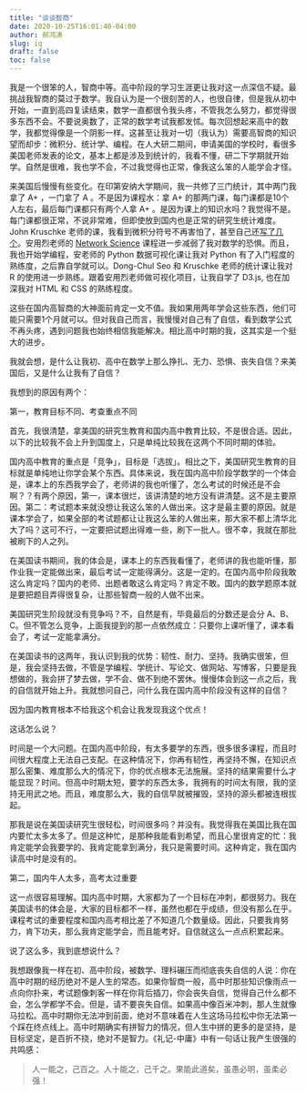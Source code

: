 ```yaml
---
title: "谈谈智商"
date: 2020-10-25T16:01:40-04:00
author: 郝鸿涛
slug: iq
draft: false
toc: false
---
```

我是一个很笨的人，智商中等。高中阶段的学习生涯更让我对这一点深信不疑。最挑战我智商的莫过于数学。我自认为是一个很刻苦的人，也很自律，但是我从初中开始，一直到高四复读结束，数学一直都很令我头疼，不管我怎么努力，都觉得很多东西不会。不要说奥数了，正常的数学考试我都发怵。每次回想起来高中的数学，我都觉得像是一个阴影一样。这甚至让我对一切（我认为）需要高智商的知识望而却步：微积分、统计学、编程。在人大研二期间，申请美国的学校时，看很多美国老师发表的论文，基本上都是涉及到统计的，我看不懂，研二下学期就开始学。自然是很难，我也学不会，不过我觉得也正常，像我这么笨的人能学会才怪。

来美国后慢慢有些变化。在印第安纳大学期间，我一共修了三门统计，其中两门我拿了 A+ ，一门拿了 A 。不是因为课程水：拿 A+ 的那两门课，每门课都是10个人左右，最后每门课都只有两个人拿 A+ 。是因为课上的知识水吗？我觉得不是。每门课都很正常，不说非常难，但即使放到国内也是正常的研究生统计难度。John Kruschke 老师的课，我看到微积分符号不再害怕了，甚至自己还[写了几个](/cn/2020/02/02/bayesian-stats-chapter4/)。安用烈老师的 [Network Science](https://github.com/yy/netsci-course) 课程进一步减弱了我对数学的恐惧。而且，我也开始学编程，安老师的 Python 数据可视化课让我对 Python 有了入门程度的熟练度，之后靠自学就可以。Dong-Chul Seo 和 Kruschke 老师的统计课让我对 R 的使用进一步熟练。跟着安用烈老师做可视化项目，让我自学了 D3.js, 也在加深我对 HTML 和 CSS 的熟练程度。

这些在国内高智商的大神面前肯定一文不值。我如果用两年学会这些东西，他们可能只需要1个月就可以。但对我自己而言，我慢慢对自己有了自信，看到数学公式不再头疼，遇到问题我也始终相信我能解决。相比高中时期的我，这其实是一个挺大的进步。

我就会想，是什么让我初、高中在数学上那么挣扎、无力、恐惧、丧失自信？来美国后，又是什么让我有了自信？

我想到的原因有两个：

第一，教育目标不同、考查重点不同

首先，我很清楚，拿美国的研究生教育和国内高中教育比较，不是很合适。因此，以下的比较我不会上升到国度上，只是单纯比较我在这两个不同时期的体验。

国内高中教育的重点是「竞争」，目标是「选拔」。相比之下，美国研究生教育的目标就是单纯地让你学会某个东西。具体来说，我在国内高中阶段学数学的一个体会是，课本上的东西我学会了，老师讲的我也听懂了，怎么考试的时候还是不会啊？？有两个原因，第一，课本很烂，该讲清楚的地方没有讲清楚。这不是主要原因。第二：考试题本来就没想让我这么笨的人做出来。这才是最主要的原因。就是课本学会了，如果全部的考试题都让让我这么笨的人做出来，那大家不都上清华北大了吗？这可不行，一定要把试题出得难一些，刷下一批人。很不幸，我就在那批被刷下的人之列。

在美国读书期间，我的体会是，课本上的东西我看懂了，老师讲的我也能听懂，那作业我一定能做出来，最后考试一定能得满分。这是一定的。在国内高中阶段我敢这么肯定吗？国内的老师、出题者敢这么肯定吗？肯定不敢。国内的数学题原本就是要把题目弄得很复杂，让那些智商一般的人做不出来。

美国研究生阶段就没有竞争吗？不，自然是有，毕竟最后的分数还是会分 A、B、C。但不管怎么竞争，上面我提到的那一点依然成立：只要你上课听懂了，课本看会了，考试一定能拿满分。

在美国读书的这两年，我认识到我的优势：韧性、耐力、坚持。我确实很笨，但是，我会坚持去做，不管是学编程、学统计、写论文、做网站、写博客，只要是我想做的，我会拼了梦去做，学不会、做不到绝不罢休。慢慢体会到这一点之后，我的自信就开始上升。我就想问自己，问什么我在国内高中阶段没有这样的自信？

因为国内教育根本不给我这个机会让我发现我这个优点！

这话怎么说？

时间是一个大问题。在国内高中阶段，有太多要学的东西，很多很多课程，而且时间很大程度上无法自己支配。在这种情况下，你再有韧性，再坚持不懈，在知识点那么密集、难度那么大的情况下，你的优点根本无法施展。坚持的结果需要什么才能显现？时间。但高中时期太短，要学的东西太多，我拥有的时间太有限，我的坚持无用武之地。而且，难度那么大，我的自信早就被摧毁，坚持的源头都被连根拔起。

那我是说在美国读研究生很轻松，时间很多吗？并没有。我觉得我在美国比我在国内要忙太多太多了。但是这种忙，是那种我能看到希望，而且心里很肯定的忙：我肯定能学会我要学的、我肯定能拿到满分，我只是需要时间。这种肯定，我在国内读高中时是没有的。

第二，国内牛人太多，高考太过重要

这一点很容易理解。国内高中时期，大家都为了一个目标在冲刺，都很努力。我在美国读书的体会是，大家的目标都不一样，虽然也都在乎成绩，但没有那么在乎。课程考试的重要程度和国内高考相比差了不知道几个数量级。因此，只要我肯努力，肯下功夫，那么我肯定能学会，而且能考好。自信就这么一点点积累起来。

说了这么多，我到底想说什么？

我想跟像我一样在初、高中阶段，被数学、理科碾压而彻底丧失自信的人说：你在高中时期的经历绝对不是人生的常态。如果你智商一般，高中时那些知识像雨点一点向你扑来，考试题像刺客一样在你背后插刀，你会丧失自信，觉得自己什么都不会，怎么学都学不会。但是，请不要丧失自信。如果高中像百米冲刺，那人生就像马拉松。高中时期你无法冲到前面，绝对不意味着在人生这场马拉松中你无法第一个踩在终点线上。高中时期确实有拼智力的情况，但人生中拼的更多的是坚持，是目标坚定，是百折不挠，绝对不是智力。《礼记-中庸》中有一句话让我产生很强的共鸣感：

>人一能之，己百之。人十能之，己千之。果能此道矣，虽愚必明，虽柔必强！

